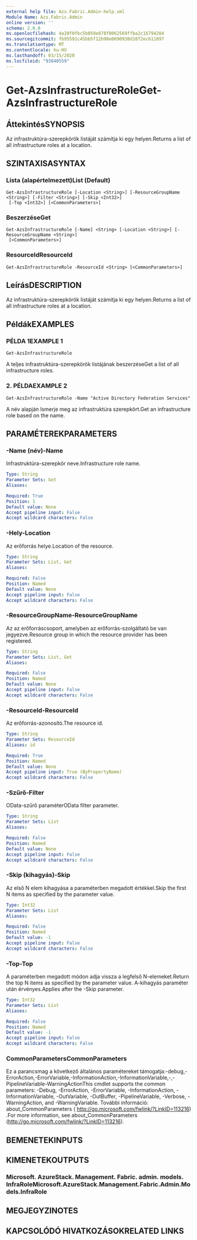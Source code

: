 ```yaml
---
external help file: Azs.Fabric.Admin-help.xml
Module Name: Azs.Fabric.Admin
online version: ''
schema: 2.0.0
ms.openlocfilehash: 4a20f0fbc5b059e878f0062569ffba2c16794204
ms.sourcegitcommit: fb95591c45bb5f12b98e0690938d18f2ec611897
ms.translationtype: MT
ms.contentlocale: hu-HU
ms.lasthandoff: 03/15/2020
ms.locfileid: "93840559"
---
```

# <span data-ttu-id="2bdb5-101">Get-AzsInfrastructureRole</span><span class="sxs-lookup"><span data-stu-id="2bdb5-101">Get-AzsInfrastructureRole</span></span>

## <span data-ttu-id="2bdb5-102">Áttekintés</span><span class="sxs-lookup"><span data-stu-id="2bdb5-102">SYNOPSIS</span></span>
<span data-ttu-id="2bdb5-103">Az infrastruktúra-szerepkörök listáját számítja ki egy helyen.</span><span class="sxs-lookup"><span data-stu-id="2bdb5-103">Returns a list of all infrastructure roles at a location.</span></span>

## <span data-ttu-id="2bdb5-104">SZINTAXISA</span><span class="sxs-lookup"><span data-stu-id="2bdb5-104">SYNTAX</span></span>

### <span data-ttu-id="2bdb5-105">Lista (alapértelmezett)</span><span class="sxs-lookup"><span data-stu-id="2bdb5-105">List (Default)</span></span>
```
Get-AzsInfrastructureRole [-Location <String>] [-ResourceGroupName <String>] [-Filter <String>] [-Skip <Int32>]
 [-Top <Int32>] [<CommonParameters>]
```

### <span data-ttu-id="2bdb5-106">Beszerzése</span><span class="sxs-lookup"><span data-stu-id="2bdb5-106">Get</span></span>
```
Get-AzsInfrastructureRole [-Name] <String> [-Location <String>] [-ResourceGroupName <String>]
 [<CommonParameters>]
```

### <span data-ttu-id="2bdb5-107">ResourceId</span><span class="sxs-lookup"><span data-stu-id="2bdb5-107">ResourceId</span></span>
```
Get-AzsInfrastructureRole -ResourceId <String> [<CommonParameters>]
```

## <span data-ttu-id="2bdb5-108">Leírás</span><span class="sxs-lookup"><span data-stu-id="2bdb5-108">DESCRIPTION</span></span>
<span data-ttu-id="2bdb5-109">Az infrastruktúra-szerepkörök listáját számítja ki egy helyen.</span><span class="sxs-lookup"><span data-stu-id="2bdb5-109">Returns a list of all infrastructure roles at a location.</span></span>

## <span data-ttu-id="2bdb5-110">Példák</span><span class="sxs-lookup"><span data-stu-id="2bdb5-110">EXAMPLES</span></span>

### <span data-ttu-id="2bdb5-111">PÉLDA 1</span><span class="sxs-lookup"><span data-stu-id="2bdb5-111">EXAMPLE 1</span></span>
```
Get-AzsInfrastructureRole
```

<span data-ttu-id="2bdb5-112">A teljes infrastruktúra-szerepkörök listájának beszerzése</span><span class="sxs-lookup"><span data-stu-id="2bdb5-112">Get a list of all infrastructure roles.</span></span>

### <span data-ttu-id="2bdb5-113">2. PÉLDA</span><span class="sxs-lookup"><span data-stu-id="2bdb5-113">EXAMPLE 2</span></span>
```
Get-AzsInfrastructureRole -Name "Active Directory Federation Services"
```

<span data-ttu-id="2bdb5-114">A név alapján Ismerje meg az infrastruktúra szerepkört.</span><span class="sxs-lookup"><span data-stu-id="2bdb5-114">Get an infrastructure role based on the name.</span></span>

## <span data-ttu-id="2bdb5-115">PARAMÉTEREK</span><span class="sxs-lookup"><span data-stu-id="2bdb5-115">PARAMETERS</span></span>

### <span data-ttu-id="2bdb5-116">-Name (név)</span><span class="sxs-lookup"><span data-stu-id="2bdb5-116">-Name</span></span>
<span data-ttu-id="2bdb5-117">Infrastruktúra-szerepkör neve.</span><span class="sxs-lookup"><span data-stu-id="2bdb5-117">Infrastructure role name.</span></span>

```yaml
Type: String
Parameter Sets: Get
Aliases:

Required: True
Position: 1
Default value: None
Accept pipeline input: False
Accept wildcard characters: False
```

### <span data-ttu-id="2bdb5-118">-Hely</span><span class="sxs-lookup"><span data-stu-id="2bdb5-118">-Location</span></span>
<span data-ttu-id="2bdb5-119">Az erőforrás helye.</span><span class="sxs-lookup"><span data-stu-id="2bdb5-119">Location of the resource.</span></span>

```yaml
Type: String
Parameter Sets: List, Get
Aliases:

Required: False
Position: Named
Default value: None
Accept pipeline input: False
Accept wildcard characters: False
```

### <span data-ttu-id="2bdb5-120">-ResourceGroupName</span><span class="sxs-lookup"><span data-stu-id="2bdb5-120">-ResourceGroupName</span></span>
<span data-ttu-id="2bdb5-121">Az az erőforráscsoport, amelyben az erőforrás-szolgáltató be van jegyezve.</span><span class="sxs-lookup"><span data-stu-id="2bdb5-121">Resource group in which the resource provider has been registered.</span></span>

```yaml
Type: String
Parameter Sets: List, Get
Aliases:

Required: False
Position: Named
Default value: None
Accept pipeline input: False
Accept wildcard characters: False
```

### <span data-ttu-id="2bdb5-122">-ResourceId</span><span class="sxs-lookup"><span data-stu-id="2bdb5-122">-ResourceId</span></span>
<span data-ttu-id="2bdb5-123">Az erőforrás-azonosító.</span><span class="sxs-lookup"><span data-stu-id="2bdb5-123">The resource id.</span></span>

```yaml
Type: String
Parameter Sets: ResourceId
Aliases: id

Required: True
Position: Named
Default value: None
Accept pipeline input: True (ByPropertyName)
Accept wildcard characters: False
```

### <span data-ttu-id="2bdb5-124">-Szűrő</span><span class="sxs-lookup"><span data-stu-id="2bdb5-124">-Filter</span></span>
<span data-ttu-id="2bdb5-125">OData-szűrő paraméter</span><span class="sxs-lookup"><span data-stu-id="2bdb5-125">OData filter parameter.</span></span>

```yaml
Type: String
Parameter Sets: List
Aliases:

Required: False
Position: Named
Default value: None
Accept pipeline input: False
Accept wildcard characters: False
```

### <span data-ttu-id="2bdb5-126">-Skip (kihagyás)</span><span class="sxs-lookup"><span data-stu-id="2bdb5-126">-Skip</span></span>
<span data-ttu-id="2bdb5-127">Az első N elem kihagyása a paraméterben megadott értékkel.</span><span class="sxs-lookup"><span data-stu-id="2bdb5-127">Skip the first N items as specified by the parameter value.</span></span>

```yaml
Type: Int32
Parameter Sets: List
Aliases:

Required: False
Position: Named
Default value: -1
Accept pipeline input: False
Accept wildcard characters: False
```

### <span data-ttu-id="2bdb5-128">-Top</span><span class="sxs-lookup"><span data-stu-id="2bdb5-128">-Top</span></span>
<span data-ttu-id="2bdb5-129">A paraméterben megadott módon adja vissza a legfelső N-elemeket.</span><span class="sxs-lookup"><span data-stu-id="2bdb5-129">Return the top N items as specified by the parameter value.</span></span>
<span data-ttu-id="2bdb5-130">A-kihagyás paraméter után érvényes.</span><span class="sxs-lookup"><span data-stu-id="2bdb5-130">Applies after the -Skip parameter.</span></span>

```yaml
Type: Int32
Parameter Sets: List
Aliases:

Required: False
Position: Named
Default value: -1
Accept pipeline input: False
Accept wildcard characters: False
```

### <span data-ttu-id="2bdb5-131">CommonParameters</span><span class="sxs-lookup"><span data-stu-id="2bdb5-131">CommonParameters</span></span>
<span data-ttu-id="2bdb5-132">Ez a parancsmag a következő általános paramétereket támogatja:-debug,-ErrorAction,-ErrorVariable,-InformationAction,-InformationVariable,-,-PipelineVariable-WarningAction</span><span class="sxs-lookup"><span data-stu-id="2bdb5-132">This cmdlet supports the common parameters: -Debug, -ErrorAction, -ErrorVariable, -InformationAction, -InformationVariable, -OutVariable, -OutBuffer, -PipelineVariable, -Verbose, -WarningAction, and -WarningVariable.</span></span> <span data-ttu-id="2bdb5-133">További információ: about_CommonParameters ( http://go.microsoft.com/fwlink/?LinkID=113216) .</span><span class="sxs-lookup"><span data-stu-id="2bdb5-133">For more information, see about_CommonParameters (http://go.microsoft.com/fwlink/?LinkID=113216).</span></span>

## <span data-ttu-id="2bdb5-134">BEMENETEK</span><span class="sxs-lookup"><span data-stu-id="2bdb5-134">INPUTS</span></span>

## <span data-ttu-id="2bdb5-135">KIMENETEK</span><span class="sxs-lookup"><span data-stu-id="2bdb5-135">OUTPUTS</span></span>

### <span data-ttu-id="2bdb5-136">Microsoft. AzureStack. Management. Fabric. admin. models. InfraRole</span><span class="sxs-lookup"><span data-stu-id="2bdb5-136">Microsoft.AzureStack.Management.Fabric.Admin.Models.InfraRole</span></span>

## <span data-ttu-id="2bdb5-137">MEGJEGYZI</span><span class="sxs-lookup"><span data-stu-id="2bdb5-137">NOTES</span></span>

## <span data-ttu-id="2bdb5-138">KAPCSOLÓDÓ HIVATKOZÁSOK</span><span class="sxs-lookup"><span data-stu-id="2bdb5-138">RELATED LINKS</span></span>
